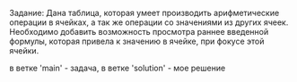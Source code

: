 Задание:
Дана таблица, которая умеет производить арифметические операции в ячейках, а так же операции со значениями из других ячеек. Необходимо добавить возможность просмотра раннее введенной формулы, которая привела к значению в ячейке, при фокусе этой ячейки.

в ветке 'main' - задача, в ветке 'solution' - мое решение
